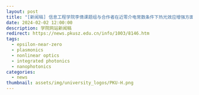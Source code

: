 ```yaml
---
layout: post
title: "[新闻稿] 信息工程学院李倩课题组与合作者在近零介电常数条件下热光效应增强方面取得研究突破"
date: 2024-02-02 12:00:00
description: 学院网站新闻稿
redirect: https://news.pkusz.edu.cn/info/1003/8146.htm
tags:
  - epsilon-near-zero
  - plasmonics
  - nonlinear optics
  - integrated photonics
  - nanophotonics
categories:
  - news
thumbnail: assets/img/university_logos/PKU-H.png
---
```

